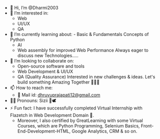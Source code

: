 - 👋 Hi, I’m @Dharmi2003
- 👀 I’m interested in:
  - Web
  - UI/UX
  - QA
- 🌱 I’m currently learning about:       - Basic & Fundamentals Concepts of Python
  - AI
  - Web assembly for improved Web Performance
         Always eager to discuss new Technologies.....
- 💞️ I’m looking to collaborate on:
  - Open-source software and tools
  - Web Development & UI/UX
  - QA (Quality Assurance)
        Interested in new challenges & ideas. Let's build something Amazing Together 👥️✌🏻
- 📫 How to reach me:
  - 📧 Mail id: dhruvuprajapati12@gmail.com 
- 😶‍🌫️ Pronouns: Sizii 💖🕊
- ⚡ Fun fact: I have successfully completed Virtual Internship with Flazetch in Web Development Domain 🚀.
  - Moreover, I also certified by GreatLearning with some Virtual Courses, which are Python Programming, Selenium Basics, Front-End-Development-HTML, Google Analytics, CRM & so on.

<!---
Dharmi2003/Dharmi2003 is a ✨ special ✨ repository because its `README.md` (this file) appears on your GitHub profile.
You can click the Preview link to take a look at your changes.
--->
